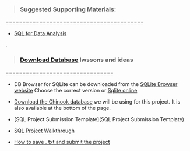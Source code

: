 


> ### Suggested Supporting Materials:


=========================================


- [ SQL for Data Analysis](https://github.com/nancyalaswad90/nancyalaswad90/blob/master/Certification%20as%20Oracle%20developer%20professional%20.md)



.


> ### [Download Database](https://learn.udacity.com/nanodegrees/nd098-mcit/parts/cd0023/lessons/ls0527/concepts/f9b933c4-678b-47e2-b624-0531e18a21e6) lwssons and ideas 


================================


- DB Browser for SQLite can be downloaded from the [SQLite Browser website](https://sqlitebrowser.org/dl/) Choose the correct version or [Sqlite online](https://sqliteonline.com/)



- [Download the Chinook database](https://video.udacity-data.com/topher/2021/March/6053d783_chinook-db/chinook-db.zip) we will be using for this project. It is also available at the bottom of the page.



- [SQL Project Submission Template](SQL Project Submission Template)

- [SQL Project Walkthrough](https://www.youtube.com/watch?v=sO1I4ddw4jI)


- [How to save . txt  and submit the project](https://www.youtube.com/watch?v=q_uWT4YYbek)
